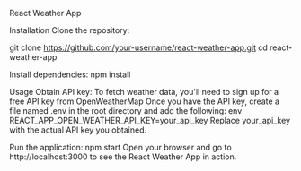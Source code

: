 
React Weather App

Installation
Clone the repository:

git clone https://github.com/your-username/react-weather-app.git
cd react-weather-app

Install dependencies:
npm install

Usage
Obtain API key:
To fetch weather data, you'll need to sign up for a free API key from OpenWeatherMap
Once you have the API key, create a file named .env in the root directory and add the following:
env
REACT_APP_OPEN_WEATHER_API_KEY=your_api_key
Replace your_api_key with the actual API key you obtained.

Run the application:
npm start
Open your browser and go to http://localhost:3000 to see the React Weather App in action.